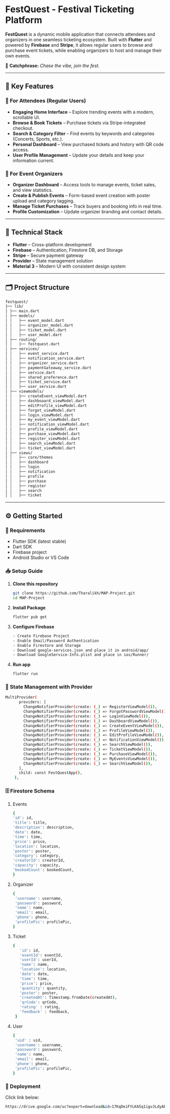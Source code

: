 # FestQuest - Festival Ticketing Platform

**FestQuest** is a dynamic mobile application that connects attendees and organizers in one seamless ticketing ecosystem. Built with **Flutter** and powered by **Firebase** and **Stripe**, it allows regular users to browse and purchase event tickets, while enabling organizers to host and manage their own events.

🎉 **Catchphrase:** *Chase the vibe, join the fest.*

---

## 🚀 Key Features

### 👥 For Attendees (Regular Users)
- **Engaging Home Interface** – Explore trending events with a modern, scrollable UI.
- **Browse & Book Tickets** – Purchase tickets via Stripe-integrated checkout.
- **Search & Category Filter** – Find events by keywords and categories (Concerts, Sports, etc.).
- **Personal Dashboard** – View purchased tickets and history with QR code access.
- **User Profile Management** – Update your details and keep your information current.

### 🎤 For Event Organizers
- **Organizer Dashboard** – Access tools to manage events, ticket sales, and view statistics.
- **Create & Publish Events** – Form-based event creation with poster upload and category tagging.
- **Manage Ticket Purchases** – Track buyers and booking info in real time.
- **Profile Customization** – Update organizer branding and contact details.

---

## 🔧 Technical Stack

- **Flutter** – Cross-platform development
- **Firebase** – Authentication, Firestore DB, and Storage
- **Stripe** – Secure payment gateway
- **Provider** – State management solution
- **Material 3** – Modern UI with consistent design system

---

## 🗂 Project Structure
```bash
festquest/
├── lib/
│ ├── main.dart
│ ├── models/
│ │   ├── event_model.dart
│ │   ├── organizer_model.dart
│ │   ├── ticket_model.dart
│ │   ├── user_model.dart
│ ├── routing/
│ │   ├── festquest.dart
│ ├── services/
│ │   ├── event_service.dart
│ │   ├── notification_service.dart
│ │   ├── organizer_service.dart
│ │   ├── paymentGateaway_service.dart
│ │   ├── service.dart
│ │   ├── shared_preference.dart
│ │   ├── ticket_service.dart
│ │   ├── user_service.dart
│ ├── viewmodels/
│ │   ├── createEvent_viewModel.dart
│ │   ├── dashboaard_viewModel.dart
│ │   ├── editProfile_viewModel.dart
│ │   ├── forgot_viewModel.dart
│ │   ├── login_viewModel.dart
│ │   ├── my_event_viewModel.dart
│ │   ├── notification_viewModel.dart
│ │   ├── profile_viewModel.dart
│ │   ├── purchase_viewModel.dart
│ │   ├── register_viewModel.dart
│ │   ├── search_viewModel.dart
│ │   ├── ticket_viewModel.dart
│ ├── views/
│ │   ├── core/themes
│ │   ├── dashboard
│ │   ├── login
│ │   ├── notification
│ │   ├── profile
│ │   ├── purchase
│ │   ├── register
│ │   ├── search
│ │   ├── ticket
```
---

## ⚙️ Getting Started

### 🧾 Requirements
- Flutter SDK (latest stable)
- Dart SDK
- Firebase project
- Android Studio or VS Code

### 📥 Setup Guide

1. **Clone this repository**
   ```bash
   git clone https://github.com/Tharalikh/MAP-Project.git
   cd MAP-Project
2. **Install Package**
   ```bash
   flutter pub get
3. **Configure Firebase**
   ```bash
   - Create Firebase Project
   - Enable Email/Password Authentication
   - Enable Firestore and Storage
   - Download google-services.json and place it in android/app/
   - Download GoogleService-Info.plist and place in ios/Runner/   
4. **Run app**
   ```bash
   flutter run

### 📡 State Management with Provider

```bash
MultiProvider(
      providers: [
        ChangeNotifierProvider(create: (_) => RegisterViewModel()),
        ChangeNotifierProvider(create: (_) => ForgotPasswordViewModel()),
        ChangeNotifierProvider(create: (_) => LoginViewModel()),
        ChangeNotifierProvider(create: (_) => DashboardViewModel()),
        ChangeNotifierProvider(create: (_) => CreateEventViewModel()),
        ChangeNotifierProvider(create: (_) => ProfileViewModel()),
        ChangeNotifierProvider(create: (_) => EditProfileViewModel()),
        ChangeNotifierProvider(create: (_) => NotificationViewModel()),
        ChangeNotifierProvider(create: (_) => SearchViewModel()),
        ChangeNotifierProvider(create: (_) => TicketViewModel()),
        ChangeNotifierProvider(create: (_) => PurchaseViewModel()),
        ChangeNotifierProvider(create: (_) => MyEventsViewModel()),
        ChangeNotifierProvider(create: (_) => SearchViewModel()),
      ],
      child: const FestQuestApp(),
    ),
```
### 🗄 Firestore Schema

1. Events
   ```bash
   {
   'id': id,
   'title': title,
   'description': description,
   'date': date,
   'time': time,
   'price': price,
   'location': location,
   'poster': poster,
   'category': category,
   'creatorId': creatorId,
   'capacity': capacity,
   'bookedCount': bookedCount,
   }
2. Organizer
   ```bash
   {
    'username': username,
    'password': password,
    'name': name,
    'email': email,
    'phone': phone,
    'profilePic': profilePic,
   }
3. Ticket
   ```bash
   {
      'id': id,
      'eventId': eventId,
      'userId': userId,
      'name': name,
      'location': location,
      'date': date,
      'time': time,
      'price': price,
      'quantity': quantity,
      'poster': poster,
      'createdAt': Timestamp.fromDate(createdAt),
      'qrCode': qrCode,
      'rating' : rating,
      'feedback' : feedback,
    }
4. User
   ```bash
   {
    'uid' : uid,
    'username': username,
    'password': password,
    'name': name,
    'email': email,
    'phone': phone,
    'profilePic': profilePic,
   }

### 🚀 Deployment
Click link below:
```bash
https://drive.google.com/uc?export=download&id=17KqDeiFYLKA5q1igvJLdyAEVzobn2shE
